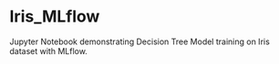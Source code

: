 # Iris_MLflow
Jupyter Notebook demonstrating Decision Tree Model training on Iris dataset with MLflow.
